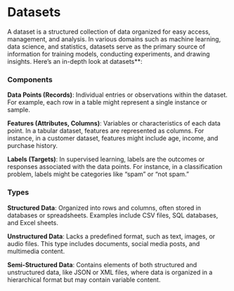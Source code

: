 # Datasets

A dataset is a structured collection of data organized for easy access, management, and analysis. In various domains such as machine learning, data science, and statistics, datasets serve as the primary source of information for training models, conducting experiments, and drawing insights. Here’s an in-depth look at datasets**:

### Components

**Data Points (Records)**: Individual entries or observations within the dataset. For example, each row in a table might represent a single instance or sample.

**Features (Attributes, Columns)**: Variables or characteristics of each data point. In a tabular dataset, features are represented as columns. For instance, in a customer dataset, features might include age, income, and purchase history.

**Labels (Targets)**: In supervised learning, labels are the outcomes or responses associated with the data points. For instance, in a classification problem, labels might be categories like “spam” or “not spam.”

### Types

**Structured Data**: Organized into rows and columns, often stored in databases or spreadsheets. Examples include CSV files, SQL databases, and Excel sheets.

**Unstructured Data**: Lacks a predefined format, such as text, images, or audio files. This type includes documents, social media posts, and multimedia content.

**Semi-Structured Data**: Contains elements of both structured and unstructured data, like JSON or XML files, where data is organized in a hierarchical format but may contain variable content.
